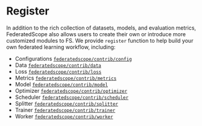 # Register

In addition to the rich collection of datasets, models, and evaluation metrics, FederatedScope also allows users to create their own or introduce more customized modules to FS. We provide `register` function to help build your own federated learning workflow, including:

* Configurations [`federatedscope/contrib/config`](https://github.com/alibaba/FederatedScope/tree/master/federatedscope/contrib/config)
* Data [`federatedscope/contrib/data`](https://github.com/alibaba/FederatedScope/tree/master/federatedscope/contrib/data)
* Loss [`federatedscope/contrib/loss`](https://github.com/alibaba/FederatedScope/tree/master/federatedscope/contrib/loss)
* Metrics [`federatedscope/contrib/metrics`](https://github.com/alibaba/FederatedScope/tree/master/federatedscope/contrib/metrics)
* Model [`federatedscope/contrib/model`](https://github.com/alibaba/FederatedScope/tree/master/federatedscope/contrib/model)
* Optimizer [`federatedscope/contrib/optimizer`](https://github.com/alibaba/FederatedScope/tree/master/federatedscope/contrib/optimizer)
* Scheduler [`federatedscope/contrib/scheduler`](https://github.com/alibaba/FederatedScope/tree/master/federatedscope/contrib/scheduler)
* Splitter [`federatedscope/contrib/splitter`](https://github.com/alibaba/FederatedScope/tree/master/federatedscope/contrib/splitter)
* Trainer [`federatedscope/contrib/trainer`](https://github.com/alibaba/FederatedScope/tree/master/federatedscope/contrib/trainer)
* Worker [`federatedscope/contrib/worker`](https://github.com/alibaba/FederatedScope/tree/master/federatedscope/contrib/worker)

